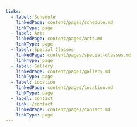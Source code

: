 ```yaml
---
links:
  - label: Schedule
    linkedPage: content/pages/schedule.md
    linkType: page
  - label: Arts
    linkedPage: content/pages/arts.md
    linkType: page
  - label: Special Classes
    linkedPage: content/pages/special-classes.md
    linkType: page
  - label: Gallery
    linkedPage: content/pages/gallery.md
    linkType: page
  - label: Location
    linkedPage: content/pages/location.md
    linkType: page
  - label: Contact
    link: /contact
    linkedPage: content/pages/contact.md
    linkType: page
---
```


